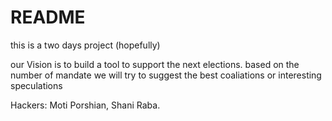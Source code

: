# README #

this is a two days project (hopefully)

our Vision is to build a tool to support the next elections.
based on the number of mandate we will try to suggest the best coaliations or interesting speculations


Hackers: Moti Porshian, Shani Raba.